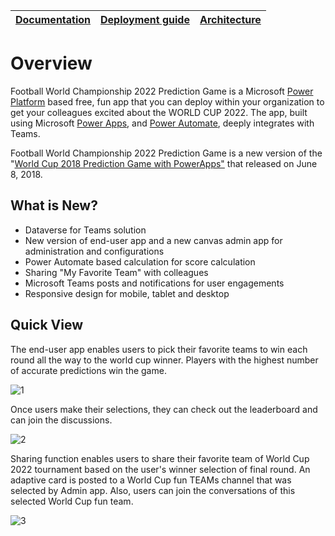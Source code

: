 | [Documentation](https://github.com/efyasar/football-world-championship-prediction-game/wiki) | [Deployment guide](https://github.com/efyasar/football-world-championship-prediction-game/wiki/Deployment-Guide) | [Architecture](https://github.com/efyasar/football-world-championship-prediction-game/wiki/Solution-Overview) |
| ---- | ---- | ---- |


# Overview

Football World Championship 2022 Prediction Game is a Microsoft [Power Platform](https://docs.microsoft.com/en-us/microsoftteams/platform/samples/teams-low-code-solutions) based free, fun app that you can deploy within your organization to get your colleagues excited about the WORLD CUP 2022. The app, built using Microsoft [Power Apps](https://docs.microsoft.com/en-us/powerapps/powerapps-overview), and [Power Automate](https://docs.microsoft.com/en-us/power-automate/getting-started), deeply integrates with Teams.

Football World Championship 2022 Prediction Game is a new version of the "[World Cup 2018 Prediction Game with PowerApps"](https://powerapps.microsoft.com/en-us/blog/world-cup-2018-prediction-game/) that released on June 8, 2018.

## What is New?

- Dataverse for Teams solution
- New version of end-user app and a new canvas admin app for administration and configurations
- Power Automate based calculation for score calculation
- Sharing "My Favorite Team" with colleagues
- Microsoft Teams posts and notifications for user engagements
- Responsive design for mobile, tablet and desktop

## Quick View

The end-user app enables users to pick their favorite teams to win each round all the way to the world cup winner. Players with the highest number of accurate predictions win the game.

![1](https://user-images.githubusercontent.com/832062/192266906-1ca7807b-bbad-4b46-b8a1-ec49c5c9b1ef.jpg)

Once users make their selections, they can check out the leaderboard and can join the discussions.

![2](https://user-images.githubusercontent.com/832062/192267123-0cbe5ba9-1a2c-4699-a622-d8bd1b9cdc91.jpg)

Sharing function enables users to share their favorite team of World Cup 2022 tournament based on the user's winner selection of final round. An adaptive card is posted to a World Cup fun TEAMs channel that was selected by Admin app. Also, users can join the conversations of this selected World Cup fun team.

![3](https://user-images.githubusercontent.com/832062/192267434-c88e3a85-cb36-47f7-98a0-cb05419da29e.png)
